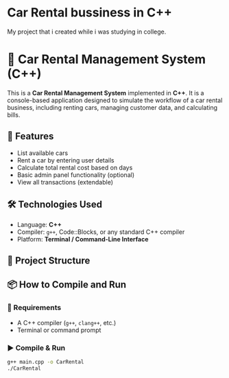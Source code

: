 # Car Rental bussiness in C++
My project that i created while i was studying in college.


# 🚗 Car Rental Management System (C++)

This is a **Car Rental Management System** implemented in **C++**. It is a console-based application designed to simulate the workflow of a car rental business, including renting cars, managing customer data, and calculating bills.

## 🧾 Features

- List available cars
- Rent a car by entering user details
- Calculate total rental cost based on days
- Basic admin panel functionality (optional)
- View all transactions (extendable)

## 🛠️ Technologies Used

- Language: **C++**
- Compiler: `g++`, Code::Blocks, or any standard C++ compiler
- Platform: **Terminal / Command-Line Interface**

## 📂 Project Structure



## 📦 How to Compile and Run

### 🧱 Requirements

- A C++ compiler (`g++`, `clang++`, etc.)
- Terminal or command prompt

### ▶️ Compile & Run

```bash
g++ main.cpp -o CarRental
./CarRental


